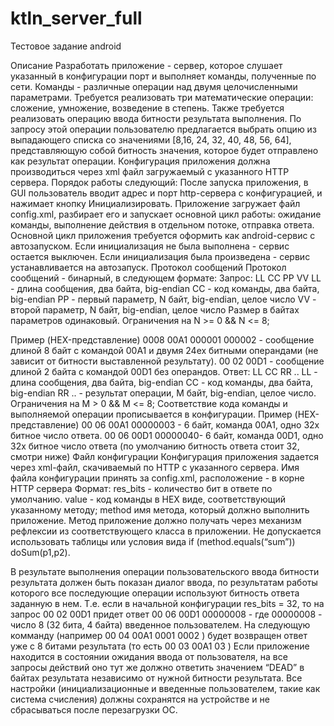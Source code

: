 # ktln_server_full

Тестовое задание android

Описание
Разработать приложение - сервер, которое слушает указанный в конфигурации порт
и выполняет команды, полученные по сети.
Команды - различные операции над двумя целочисленными параметрами.
Требуется реализовать три математические операции: сложение, умножение,
возведение в степень.
Также требуется реализовать операцию ввода битности результата выполнения.
По запросу этой операции пользователю предлагается выбрать опцию из
выпадающего списка со значениями [8,16, 24, 32, 40, 48, 56, 64], представляющую
собой битность значения, которое будет отправлено как результат операции.
Конфигурация приложения должна производиться через xml файл загружаемый с
указанного HTTP сервера.
Порядок работы следующий:
После запуска приложения, в GUI пользователь вводит адрес и порт http-сервера
с конфигурацией, и нажимает кнопку Инициализировать.
Приложение загружает файл config.xml, разбирает его и запускает основной цикл
работы: ожидание команды, выполнение действия в отдельном потоке, отправка
ответа.
Основной цикл приложения требуется оформить как android-сервис с автозапуском.
Если инициализация не была выполнена - сервис остается выключен. Если
инициализация была произведена - сервис устанавливается на автозапуск.
Протокол сообщений
Протокол сообщений - бинарный, в следующем формате:
Запрос:
LL CC PP VV
LL - длина сообщения, два байта, big-endian
CC - код команды, два байта, big-endian
PP - первый параметр, N байт, big-endian, целое число
VV - второй параметр, N байт, big-endian, целое число
Размер в байтах параметров одинаковый.
Ограничения на N >= 0 && N <= 8;

Пример (HEX-представление)
0008 00A1 000001 000002 - сообщение длиной 8 байт с командой 00A1 и двумя 24ех
битными операндами (не зависит от битности выставленной результату).
00 02 00D1 - сообщение длиной 2 байта с командой 00D1 без операндов.
Ответ:
LL CC RR ..
LL - длина сообщения, два байта, big-endian
СС - код команды, два байта, big-endian
RR .. - результат операции, M байт, big-endian, целое число.
Ограничения на M > 0 && M <= 8;
Соответствие кода команды и выполняемой операции прописывается в конфигурации.
Пример (HEX-представление)
00 06 00A1 00000003 - 6 байт, команда 00A1, одно 32х битное число ответа.
00 06 00D1 00000040- 6 байт, команда 00D1, одно 32х битное число ответа (по
умолчанию битность ответа стоит 32, смотри ниже)
Файл конфигурации
Конфигурация приложения задается через xml-файл, скачиваемый по HTTP с
указанного сервера.
Имя файла конфигурации принять за config.xml, расположение - в корне HTTP
сервера
Формат:
<config port=”2222” res_bits=”32”>
<cmd value=”00A1” method=”sum”/>
<cmd value=”00B1” method=”mul”/>
<cmd value=”00С1” method=”pow”/>
<cmd value=”00D1” method=”set_bits”/>
</config>
res_bits - количество бит в ответе по умолчанию.
value - код команды в HEX виде, соответствующий указанному методу;
method имя метода, который должно выполнить приложение.
Метод приложение должно получать через механизм рефлексии из
соответствующего класса в приложении.
Не допускается использовать таблицы или условия вида if (method.equals(“sum”))
doSum(p1,p2).

В результате выполнения операции пользовательского ввода битности результата
должен быть показан диалог ввода, по результатам работы которого все последующие
операции используют битность ответа заданную в нем.
Т.е. если в начальной конфигурации res_bits = 32, то на запрос
00 02 00D1 придет ответ 00 06 00D1 00000008 - где 00000008 - число 8 (32 бита, 4
байта) введенное пользователем.
На следующую комманду (например 00 04 00A1 0001 0002 ) будет возвращен ответ
уже с 8 битами результата (то есть 00 03 00A1 03 )
Если приложение находится в состоянии ожидания ввода от пользователя, на все
запросы действий оно тут же должно ответить значением “DEAD” в байтах результата
независимо от нужной битности результата.
Все настройки (инициализационные и введенные пользователем, такие как система
счисления) должны сохранятся на устройстве и не сбрасываться после перезагрузки
ОС.
